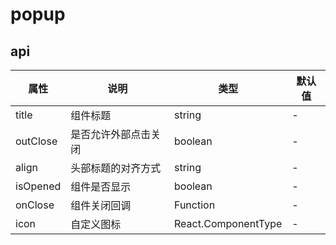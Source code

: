 
# popup


## api
|  属性   | 说明  | 类型 | 默认值 |
|  ----  | ----  | ---- | ---- |
| title | 组件标题 | string | - |
| outClose | 是否允许外部点击关闭 | boolean | - |
| align | 头部标题的对齐方式 | string | - |
| isOpened | 组件是否显示 | boolean | - |
| onClose | 组件关闭回调 | Function | - |
| icon | 自定义图标 | React.ComponentType<any> | - |

